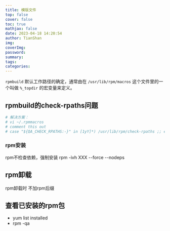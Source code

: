 ```yaml
---
title: 模版文件
top: false
cover: false
toc: true
mathjax: false
date: 2023-04-18 14:20:54
author: TianShan
img:
coverImg:
password:
summary:
tags:
categories:
---
```


`rpmbuild` 默认工作路径的确定，通常由在 `/usr/lib/rpm/macros` 这个文件里的一个叫做 `%_topdir` 的宏变量来定义。

## rpmbuild的check-rpaths问题
```bash
# 解决方案：
# vi ~/.rpmmacros
# comment this out
# case "${QA_CHECK_RPATHS:-}" in [1yY]*) /usr/lib/rpm/check-rpaths ;; esac \
```

### rpm安装
rpm不检查依赖，强制安装
rpm -ivh XXX --force --nodeps

## rpm卸载
rpm卸载时 不加rpm后缀

## 查看已安装的rpm包
- yum list installed
- rpm -qa